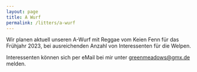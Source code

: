 ```yaml
---
layout: page
title: A Wurf
permalink: /litters/a-wurf
---
```


Wir planen aktuell unseren A-Wurf mit Reggae vom Keien Fenn für das Frühjahr 2023, bei ausreichenden Anzahl von Interessenten für die Welpen.

Interessenten können sich per eMail bei mir unter greenmeadows@gmx.de melden.
